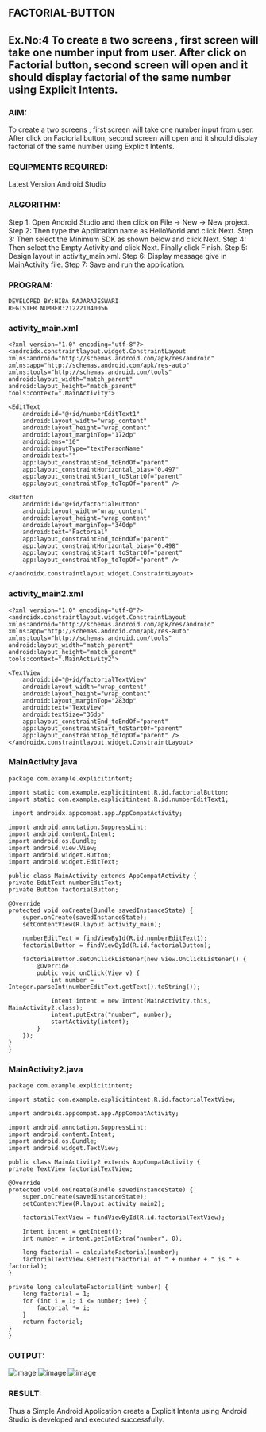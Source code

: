 ## FACTORIAL-BUTTON
## Ex.No:4 To create a two screens , first screen will take one number input from user. After click on Factorial button, second screen will open and it should display factorial of the same number using Explicit Intents.
### AIM:
To create a two screens , first screen will take one number input from user. After click on Factorial button, second screen will open and it should display factorial of the same number using Explicit Intents.
### EQUIPMENTS REQUIRED:
Latest Version Android Studio
### ALGORITHM:
   Step 1: Open Android Studio and then click on File -> New -> New project.
   Step 2: Then type the Application name as HelloWorld and click Next. 
   Step 3: Then select the Minimum SDK as shown below and click Next.
   Step 4: Then select the Empty Activity and click Next. Finally click Finish.
   Step 5: Design layout in activity_main.xml.
   Step 6: Display message give in MainActivity file.
   Step 7: Save and run the application.
### PROGRAM:
```
DEVELOPED BY:HIBA RAJARAJESWARI
REGISTER NUMBER:212221040056
```
### activity_main.xml
```
<?xml version="1.0" encoding="utf-8"?>
<androidx.constraintlayout.widget.ConstraintLayout xmlns:android="http://schemas.android.com/apk/res/android"
xmlns:app="http://schemas.android.com/apk/res-auto"
xmlns:tools="http://schemas.android.com/tools"
android:layout_width="match_parent"
android:layout_height="match_parent"
tools:context=".MainActivity">

<EditText
    android:id="@+id/numberEditText1"
    android:layout_width="wrap_content"
    android:layout_height="wrap_content"
    android:layout_marginTop="172dp"
    android:ems="10"
    android:inputType="textPersonName"
    android:text=""
    app:layout_constraintEnd_toEndOf="parent"
    app:layout_constraintHorizontal_bias="0.497"
    app:layout_constraintStart_toStartOf="parent"
    app:layout_constraintTop_toTopOf="parent" />

<Button
    android:id="@+id/factorialButton"
    android:layout_width="wrap_content"
    android:layout_height="wrap_content"
    android:layout_marginTop="340dp"
    android:text="Factorial"
    app:layout_constraintEnd_toEndOf="parent"
    app:layout_constraintHorizontal_bias="0.498"
    app:layout_constraintStart_toStartOf="parent"
    app:layout_constraintTop_toTopOf="parent" />

</androidx.constraintlayout.widget.ConstraintLayout>
```
### activity_main2.xml
```
<?xml version="1.0" encoding="utf-8"?>
<androidx.constraintlayout.widget.ConstraintLayout xmlns:android="http://schemas.android.com/apk/res/android"
xmlns:app="http://schemas.android.com/apk/res-auto"
xmlns:tools="http://schemas.android.com/tools"
android:layout_width="match_parent"
android:layout_height="match_parent"
tools:context=".MainActivity2">

<TextView
    android:id="@+id/factorialTextView"
    android:layout_width="wrap_content"
    android:layout_height="wrap_content"
    android:layout_marginTop="283dp"
    android:text="TextView"
    android:textSize="36dp"
    app:layout_constraintEnd_toEndOf="parent"
    app:layout_constraintStart_toStartOf="parent"
    app:layout_constraintTop_toTopOf="parent" />
</androidx.constraintlayout.widget.ConstraintLayout>
```
### MainActivity.java

```
package com.example.explicitintent;

import static com.example.explicitintent.R.id.factorialButton;
import static com.example.explicitintent.R.id.numberEditText1;  

 import androidx.appcompat.app.AppCompatActivity;

import android.annotation.SuppressLint;
import android.content.Intent;
import android.os.Bundle;
import android.view.View;
import android.widget.Button;
import android.widget.EditText;

public class MainActivity extends AppCompatActivity {
private EditText numberEditText;
private Button factorialButton;

@Override
protected void onCreate(Bundle savedInstanceState) {
    super.onCreate(savedInstanceState);
    setContentView(R.layout.activity_main);

    numberEditText = findViewById(R.id.numberEditText1);
    factorialButton = findViewById(R.id.factorialButton);

    factorialButton.setOnClickListener(new View.OnClickListener() {
        @Override
        public void onClick(View v) {
            int number = Integer.parseInt(numberEditText.getText().toString());

            Intent intent = new Intent(MainActivity.this, MainActivity2.class);
            intent.putExtra("number", number);
            startActivity(intent);
        }
    });
}
}
```
### MainActivity2.java
```
package com.example.explicitintent;

import static com.example.explicitintent.R.id.factorialTextView;

import androidx.appcompat.app.AppCompatActivity;

import android.annotation.SuppressLint; 
import android.content.Intent;
import android.os.Bundle;
import android.widget.TextView;

public class MainActivity2 extends AppCompatActivity {
private TextView factorialTextView;

@Override
protected void onCreate(Bundle savedInstanceState) {
    super.onCreate(savedInstanceState);
    setContentView(R.layout.activity_main2);

    factorialTextView = findViewById(R.id.factorialTextView);

    Intent intent = getIntent();
    int number = intent.getIntExtra("number", 0);

    long factorial = calculateFactorial(number);
    factorialTextView.setText("Factorial of " + number + " is " + factorial);
}

private long calculateFactorial(int number) {
    long factorial = 1;
    for (int i = 1; i <= number; i++) {
        factorial *= i;
    }
    return factorial;
}
}
```
### OUTPUT:
![image](https://github.com/HibaRajarajeswari/FACTORIAL-BUTTON/assets/129970809/8180c084-0012-46cd-b23d-9f9c52c51129)
![image](https://github.com/HibaRajarajeswari/FACTORIAL-BUTTON/assets/129970809/164f9e32-0c42-4edc-9faa-4bf3a43e9dfe)
![image](https://github.com/HibaRajarajeswari/FACTORIAL-BUTTON/assets/129970809/52a24ebb-16d2-4867-9426-a67d85213035)
### RESULT:
Thus a Simple Android Application create a Explicit Intents using Android Studio is developed and executed successfully.


